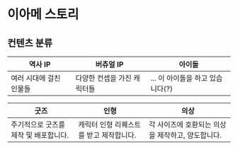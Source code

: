# 이아메 스토리

## 컨텐츠 분류

| 역사 IP | 버츄얼 IP | 아이돌 |
|---|---|---|
| 여러 시대에 걸친 인물들 | 다양한 컨셉을 가진 캐릭터들 | ... 이 아이돌을 하고 있습니다(?) |

| 굿즈 | 인형 | 의상 |
|---|---|---|
| 주기적으로 굿즈를 제작 및 배포합니다. | 캐릭터 인형 리퀘스트를 받고 제작합니다. | 각 사이즈에 호환되는 의상을 제작하고, 양도합니다. |